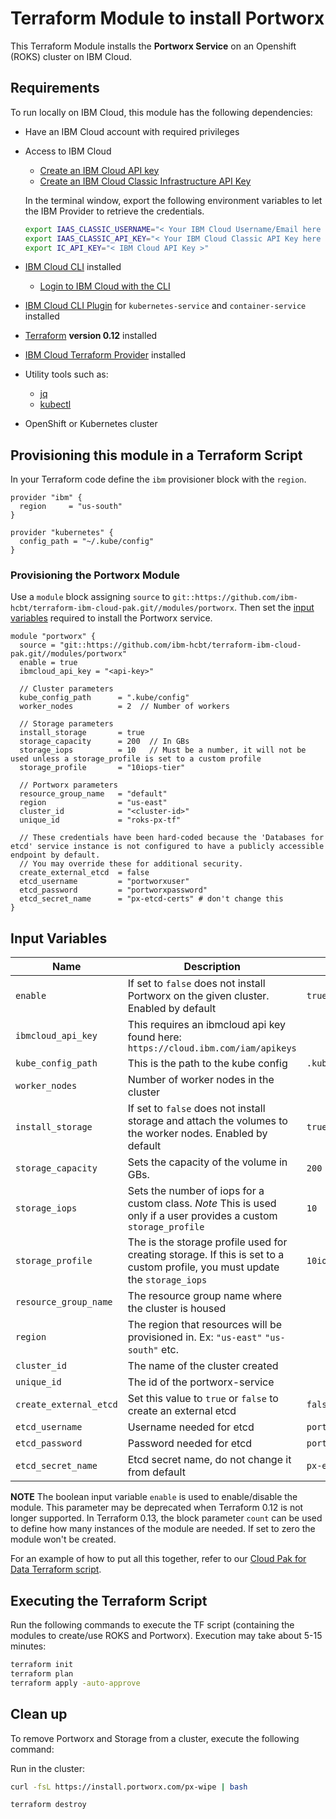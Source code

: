 # Terraform Module to install Portworx

This Terraform Module installs the **Portworx Service** on an Openshift (ROKS) cluster on IBM Cloud.

## Requirements

To run locally on IBM Cloud, this module has the following dependencies:

- Have an IBM Cloud account with required privileges
- Access to IBM Cloud
  - [Create an IBM Cloud API key](https://cloud.ibm.com/docs/account?topic=account-userapikey#create_user_key)
  - [Create an IBM Cloud Classic Infrastructure API Key](https://cloud.ibm.com/docs/account?topic=account-classic_keys)

  In the terminal window, export the following environment variables to let the IBM Provider to retrieve the credentials.

  ```bash
  export IAAS_CLASSIC_USERNAME="< Your IBM Cloud Username/Email here >"
  export IAAS_CLASSIC_API_KEY="< Your IBM Cloud Classic API Key here >"
  export IC_API_KEY="< IBM Cloud API Key >"
  ```

- [IBM Cloud CLI](https://ibm.github.io/cloud-enterprise-examples/iac/setup-environment#install-ibm-cloud-cli) installed
  - [Login to IBM Cloud with the CLI](https://ibm.github.io/cloud-enterprise-examples/iac/setup-environment#login-to-ibm-cloud)
- [IBM Cloud CLI Plugin](https://ibm.github.io/cloud-enterprise-examples/iac/setup-environment#ibm-cloud-cli-plugins) for `kubernetes-service` and `container-service` installed
- [Terraform](https://ibm.github.io/cloud-enterprise-examples/iac/setup-environment#install-terraform) **version 0.12** installed
- [IBM Cloud Terraform Provider](https://ibm.github.io/cloud-enterprise-examples/iac/setup-environment#configure-access-to-ibm-cloud) installed
- Utility tools such as:
  - [jq](https://stedolan.github.io/jq/download/)
  - [kubectl](https://kubernetes.io/docs/tasks/tools/install-kubectl/)
- OpenShift or Kubernetes cluster

## Provisioning this module in a Terraform Script

In your Terraform code define the `ibm` provisioner block with the `region`.

```hcl
provider "ibm" {
  region     = "us-south"
}

provider "kubernetes" {
  config_path = "~/.kube/config"
}
```


### Provisioning the Portworx Module

Use a `module` block assigning `source` to `git::https://github.com/ibm-hcbt/terraform-ibm-cloud-pak.git//modules/portworx`. Then set the [input variables](#input-variables) required to install the Portworx service.

```hcl
module "portworx" {
  source = "git::https://github.com/ibm-hcbt/terraform-ibm-cloud-pak.git//modules/portworx"
  enable = true
  ibmcloud_api_key = "<api-key>"

  // Cluster parameters
  kube_config_path      = ".kube/config"
  worker_nodes          = 2  // Number of workers

  // Storage parameters
  install_storage       = true
  storage_capacity      = 200  // In GBs
  storage_iops          = 10   // Must be a number, it will not be used unless a storage_profile is set to a custom profile
  storage_profile       = "10iops-tier"

  // Portworx parameters
  resource_group_name   = "default"
  region                = "us-east"
  cluster_id            = "<cluster-id>"
  unique_id             = "roks-px-tf"

  // These credentials have been hard-coded because the 'Databases for etcd' service instance is not configured to have a publicly accessible endpoint by default.
  // You may override these for additional security.
  create_external_etcd  = false
  etcd_username         = "portworxuser"
  etcd_password         = "portworxpassword"
  etcd_secret_name      = "px-etcd-certs" # don't change this
}
```


## Input Variables

| Name                           | Description                                                                                                                                                                                                                | Default | Required |
| ------------------------------ | -------------------------------------------------------------------------------------------------------------------------------------------------------------------------------------------------------------------------- | ------- | -------- |
| `enable`                       | If set to `false` does not install Portworx on the given cluster. Enabled by default | `true`  | Yes       |
| `ibmcloud_api_key`             | This requires an ibmcloud api key found here: `https://cloud.ibm.com/iam/apikeys`    |         | Yes       |
| `kube_config_path`             | This is the path to the kube config                                          |  `.kube/config` | Yes       |
| `worker_nodes`                 | Number of worker nodes in the cluster                                        |                 | Yes       |
| `install_storage`              | If set to `false` does not install storage and attach the volumes to the worker nodes. Enabled by default  |  `true` | Yes      |
| `storage_capacity`             | Sets the capacity of the volume in GBs. |   `200`    | Yes      |
| `storage_iops`                 | Sets the number of iops for a custom class. *Note* This is used only if a user provides a custom `storage_profile` |   `10`    | Yes      |
| `storage_profile`              | The is the storage profile used for creating storage. If this is set to a custom profile, you must update the `storage_iops` |   `10iops-tier`    | Yes      |
| `resource_group_name`          | The resource group name where the cluster is housed                                  |         | Yes      |
| `region`                       | The region that resources will be provisioned in. Ex: `"us-east"` `"us-south"` etc.  |         | Yes      |
| `cluster_id`                   | The name of the cluster created |  | Yes       |
| `unique_id`                    | The id of the portworx-service  |  | Yes       |
| `create_external_etcd`         | Set this value to `true` or `false` to create an external etcd | `false` | Yes |
| `etcd_username`                | Username needed for etcd                         | `portworxuser`     | yes |
| `etcd_password`                | Password needed for etcd                         | `portworxpassword` | Yes |
| `etcd_secret_name`             | Etcd secret name, do not change it from default  | `px-etcd-certs`    | Yes |


**NOTE** The boolean input variable `enable` is used to enable/disable the module. This parameter may be deprecated when Terraform 0.12 is not longer supported. In Terraform 0.13, the block parameter `count` can be used to define how many instances of the module are needed. If set to zero the module won't be created.

For an example of how to put all this together, refer to our [Cloud Pak for Data Terraform script](https://github.com/ibm-hcbt/cloud-pak-sandboxes/tree/master/terraform/cp4data).


## Executing the Terraform Script

Run the following commands to execute the TF script (containing the modules to create/use ROKS and Portworx). Execution may take about 5-15 minutes:

```bash
terraform init
terraform plan
terraform apply -auto-approve
```

## Clean up

To remove Portworx and Storage from a cluster, execute the following command:

Run in the cluster:

```bash
curl -fsL https://install.portworx.com/px-wipe | bash

terraform destroy
```



